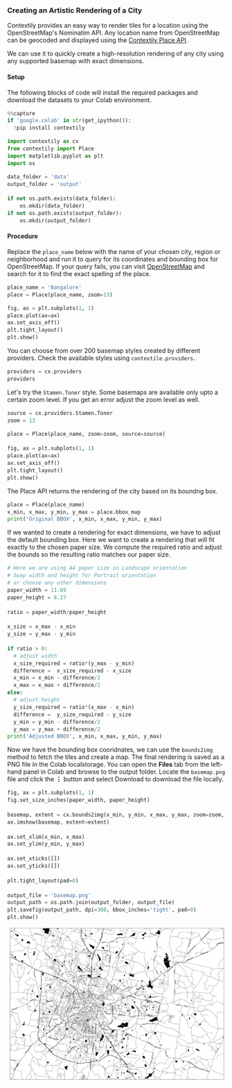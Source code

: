 ### Creating an Artistic Rendering of a City

Contextily provides an easy way to render tiles for a location using the OpenStreetMap's Nominatim API. Any location name from OpenStreetMap can be geocoded and displayed using the [Contextily Place API](https://contextily.readthedocs.io/en/latest/places_guide.html). 

We can use it to quickly create a high-resolution rendering of any city using any supported basemap with exact dimensions.

#### Setup 
The following blocks of code will install the required packages and download the datasets to your Colab environment.


```python
%%capture
if 'google.colab' in str(get_ipython()):
  !pip install contextily
```


```python
import contextily as cx
from contextily import Place
import matplotlib.pyplot as plt
import os
```


```python
data_folder = 'data'
output_folder = 'output'

if not os.path.exists(data_folder):
    os.mkdir(data_folder)
if not os.path.exists(output_folder):
    os.mkdir(output_folder)
```

#### Procedure

Replace the `place_name` below with the name of your chosen city, region or neighborhood and run it to query for its coordinates and bounding box for OpenStreetMap. If your query fails, you can visit [OpenStreetMap](https://www.openstreetmap.org/) and search for it to find the exact spelling of the place.


```python
place_name = 'Bangalore'
place = Place(place_name, zoom=13)
```


```python
fig, ax = plt.subplots(1, 1)
place.plot(ax=ax)
ax.set_axis_off()
plt.tight_layout()
plt.show()
```

You can choose from over 200 basemap styles created by different providers. Check the available styles using `contextile.providers`.


```python
providers = cx.providers
providers
```

Let's try the `Stamen.Toner` style. Some basemaps are available only upto a certain zoom level. If you get an error adjust the zoom level as well.


```python
source = cx.providers.Stamen.Toner
zoom = 13
```


```python
place = Place(place_name, zoom=zoom, source=source)

fig, ax = plt.subplots(1, 1)
place.plot(ax=ax)
ax.set_axis_off()
plt.tight_layout()
plt.show()
```

The Place API returns the rendering of the city based on its boundng box.


```python
place = Place(place_name)
x_min, x_max, y_min, y_max = place.bbox_map
print('Original BBOX', x_min, x_max, y_min, y_max)
```

If we wanted to create a rendering for exact dimensions, we have to adjust the default bounding box. Here we want to create a rendering that will fit exactly to the chosen paper size. We compute the required ratio and adjust the bounds so the resulting ratio matches our paper size.


```python
# Here we are using A4 paper size in Landscape orientation
# Swap width and height for Portrait orientation
# or choose any other dimensions
paper_width = 11.69
paper_height = 8.27

ratio = paper_width/paper_height

x_size = x_max - x_min
y_size = y_max - y_min

if ratio > 0:
  # adjust width
  x_size_required = ratio*(y_max - y_min)
  difference =  x_size_required - x_size
  x_min = x_min - difference/2
  x_max = x_max + difference/2
else:
  # adjust height
  y_size_required = ratio*(x_max - x_min)
  difference =  y_size_required - y_size
  y_min = y_min - difference/2
  y_max = y_max + difference/2
print('Adjusted BBOX', x_min, x_max, y_min, y_max)
```

Now we have the bounding box cooridnates, we can use the `bounds2img` method to fetch the tiles and create a map. The final rendering is saved as a PNG file in the Colab localstorage. You can open the **Files** tab from the left-hand panel in Colab and browse to the output folder. Locate the `basemap.png` file and click the **⋮** button and select Download to download the file locally.


```python
fig, ax = plt.subplots(1, 1)
fig.set_size_inches(paper_width, paper_height)

basemap, extent = cx.bounds2img(x_min, y_min, x_max, y_max, zoom=zoom, source=source)
ax.imshow(basemap, extent=extent)

ax.set_xlim(x_min, x_max)
ax.set_ylim(y_min, y_max)

ax.set_xticks([])
ax.set_yticks([])

plt.tight_layout(pad=0)

output_file = 'basemap.png'
output_path = os.path.join(output_folder, output_file)
plt.savefig(output_path, dpi=300, bbox_inches='tight', pad=0)
plt.show()
```


    
![](python-dataviz-output/supplement_contextily_files/supplement_contextily_19_0.png)
    

